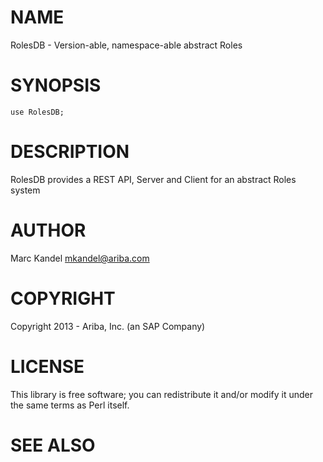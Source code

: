 # NAME

RolesDB - Version-able, namespace-able abstract Roles

# SYNOPSIS

    use RolesDB;

# DESCRIPTION

RolesDB provides a REST API, Server and Client for an abstract Roles system

# AUTHOR

Marc Kandel <mkandel@ariba.com>

# COPYRIGHT

Copyright 2013 - Ariba, Inc. (an SAP Company)

# LICENSE

This library is free software; you can redistribute it and/or modify
it under the same terms as Perl itself.

# SEE ALSO
